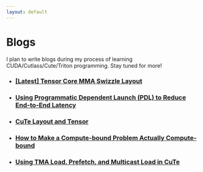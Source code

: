 ```yaml
---
layout: default
---
```


# Blogs

I plan to write blogs during my process of learning CUDA/Cutlass/Cute/Triton programming. Stay tuned for more!

- ### [[Latest] Tensor Core MMA Swizzle Layout](./mma_swizzle/mma_swizzle.md)
- ### [Using Programmatic Dependent Launch (PDL) to Reduce End-to-End Latency](./pdl/pdl.md)
- ### [CuTe Layout and Tensor](./cute_layout/cute_layout.md)
- ### [How to Make a Compute-bound Problem Actually Compute-bound](./reg_tile/reg_tile.md)
- ### [Using TMA Load, Prefetch, and Multicast Load in CuTe](./cute_tma/cute_tma.html)
